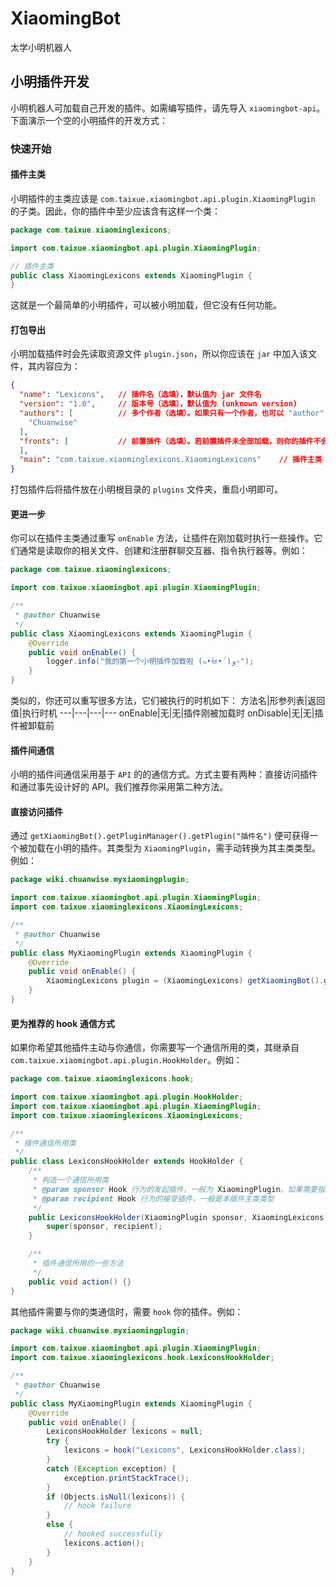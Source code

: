 # XiaomingBot
太学小明机器人

## 小明插件开发
小明机器人可加载自己开发的插件。如需编写插件，请先导入 `xiaomingbot-api`。下面演示一个空的小明插件的开发方式：

### 快速开始
#### 插件主类
小明插件的主类应该是 `com.taixue.xiaomingbot.api.plugin.XiaomingPlugin` 的子类。因此，你的插件中至少应该含有这样一个类：
```java
package com.taixue.xiaominglexicons;

import com.taixue.xiaomingbot.api.plugin.XiaomingPlugin;

// 插件主类
public class XiaomingLexicons extends XiaomingPlugin {
}
```
这就是一个最简单的小明插件，可以被小明加载，但它没有任何功能。
#### 打包导出
小明加载插件时会先读取资源文件 `plugin.json`，所以你应该在 `jar` 中加入该文件，其内容应为：
```json
{
  "name": "Lexicons",   // 插件名（选填），默认值为 jar 文件名
  "version": "1.0",     // 版本号（选填），默认值为 (unknown version)
  "authors": [          // 多个作者（选填）。如果只有一个作者，也可以 "author": "Chuanwise",
    "Chuanwise"
  ],
  "fronts": [           // 前置插件（选填）。若前置插件未全部加载，则你的插件不会被加载。
  ],
  "main": "com.taixue.xiaominglexicons.XiaomingLexicons"    // 插件主类（必填）
}
```
打包插件后将插件放在小明根目录的 `plugins` 文件夹，重启小明即可。
#### 更进一步
你可以在插件主类通过重写 `onEnable` 方法，让插件在刚加载时执行一些操作。它们通常是读取你的相关文件、创建和注册群聊交互器、指令执行器等。例如：
```java
package com.taixue.xiaominglexicons;

import com.taixue.xiaomingbot.api.plugin.XiaomingPlugin;

/**
 * @author Chuanwise
 */
public class XiaomingLexicons extends XiaomingPlugin {
    @Override
    public void onEnable() {
        logger.info("我的第一个小明插件加载啦 (๑•̀ㅂ•́)و✧");
    }
}
```
类似的，你还可以重写很多方法，它们被执行的时机如下：
方法名|形参列表|返回值|执行时机
---|---|---|---
onEnable|无|无|插件刚被加载时
onDisable|无|无|插件被卸载前

#### 插件间通信
小明的插件间通信采用基于 `API` 的的通信方式。方式主要有两种：直接访问插件和通过事先设计好的 API。我们推荐你采用第二种方法。

#### 直接访问插件
通过 `getXiaomingBot().getPluginManager().getPlugin("插件名")` 便可获得一个被加载在小明的插件。其类型为 `XiaomingPlugin`，需手动转换为其主类类型。例如：
```java
package wiki.chuanwise.myxiaomingplugin;

import com.taixue.xiaomingbot.api.plugin.XiaomingPlugin;
import com.taixue.xiaominglexicons.XiaomingLexicons;

/**
 * @author Chuanwise
 */
public class MyXiaomingPlugin extends XiaomingPlugin {
    @Override
    public void onEnable() {
        XiaomingLexicons plugin = (XiaomingLexicons) getXiaomingBot().getPluginManager().getPlugin("XiaomingLexicons");
    }
}
```

#### 更为推荐的 hook 通信方式
如果你希望其他插件主动与你通信，你需要写一个通信所用的类，其继承自 `com.taixue.xiaomingbot.api.plugin.HookHolder`。例如：
```java
package com.taixue.xiaominglexicons.hook;

import com.taixue.xiaomingbot.api.plugin.HookHolder;
import com.taixue.xiaomingbot.api.plugin.XiaomingPlugin;
import com.taixue.xiaominglexicons.XiaomingLexicons;

/**
 * 插件通信所用类
 */
public class LexiconsHookHolder extends HookHolder {
    /**
     * 构造一个通信所用类
     * @param sponsor Hook 行为的发起插件，一般为 XiaomingPlugin。如果需要指定该类的使用者，也可以使用其他 XiaomingPlugin 的子类。
     * @param recipient Hook 行为的接受插件，一般是本插件主类类型
     */
    public LexiconsHookHolder(XiaomingPlugin sponsor, XiaomingLexicons recipient) {
        super(sponsor, recipient);
    }

    /**
     * 插件通信所用的一些方法
     */
    public void action() {}
}

```
其他插件需要与你的类通信时，需要 `hook` 你的插件。例如：

```java
package wiki.chuanwise.myxiaomingplugin;

import com.taixue.xiaomingbot.api.plugin.XiaomingPlugin;
import com.taixue.xiaominglexicons.hook.LexiconsHookHolder;

/**
 * @author Chuanwise
 */
public class MyXiaomingPlugin extends XiaomingPlugin {
    @Override
    public void onEnable() {
        LexiconsHookHolder lexicons = null;
        try {
            lexicons = hook("Lexicons", LexiconsHookHolder.class);
        }
        catch (Exception exception) {
            exception.printStackTrace();
        }
        if (Objects.isNull(lexicons)) {
            // hook failure
        }
        else {
            // hooked successfully
            lexicons.action();
        }
    }
}
```